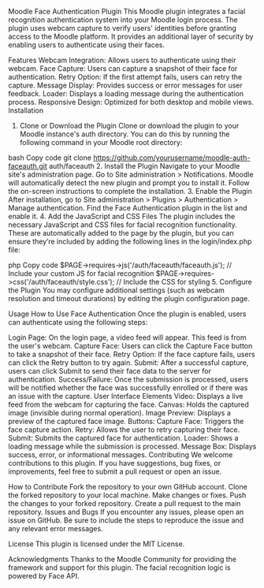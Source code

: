 Moodle Face Authentication Plugin
This Moodle plugin integrates a facial recognition authentication system into your Moodle login process. The plugin uses webcam capture to verify users' identities before granting access to the Moodle platform. It provides an additional layer of security by enabling users to authenticate using their faces.

Features
Webcam Integration: Allows users to authenticate using their webcam.
Face Capture: Users can capture a snapshot of their face for authentication.
Retry Option: If the first attempt fails, users can retry the capture.
Message Display: Provides success or error messages for user feedback.
Loader: Displays a loading message during the authentication process.
Responsive Design: Optimized for both desktop and mobile views.
Installation
1. Clone or Download the Plugin
Clone or download the plugin to your Moodle instance's auth directory. You can do this by running the following command in your Moodle root directory:

bash
Copy code
git clone https://github.com/yourusername/moodle-auth-faceauth.git auth/faceauth
2. Install the Plugin
Navigate to your Moodle site's administration page.
Go to Site administration > Notifications.
Moodle will automatically detect the new plugin and prompt you to install it.
Follow the on-screen instructions to complete the installation.
3. Enable the Plugin
After installation, go to Site administration > Plugins > Authentication > Manage authentication.
Find the Face Authentication plugin in the list and enable it.
4. Add the JavaScript and CSS Files
The plugin includes the necessary JavaScript and CSS files for facial recognition functionality. These are automatically added to the page by the plugin, but you can ensure they’re included by adding the following lines in the login/index.php file:

php
Copy code
$PAGE->requires->js('/auth/faceauth/faceauth.js');  // Include your custom JS for facial recognition
$PAGE->requires->css('/auth/faceauth/style.css');   // Include the CSS for styling
5. Configure the Plugin
You may configure additional settings (such as webcam resolution and timeout durations) by editing the plugin configuration page.

Usage
How to Use Face Authentication
Once the plugin is enabled, users can authenticate using the following steps:

Login Page: On the login page, a video feed will appear. This feed is from the user's webcam.
Capture Face: Users can click the Capture Face button to take a snapshot of their face.
Retry Option: If the face capture fails, users can click the Retry button to try again.
Submit: After a successful capture, users can click Submit to send their face data to the server for authentication.
Success/Failure: Once the submission is processed, users will be notified whether the face was successfully enrolled or if there was an issue with the capture.
User Interface Elements
Video: Displays a live feed from the webcam for capturing the face.
Canvas: Holds the captured image (invisible during normal operation).
Image Preview: Displays a preview of the captured face image.
Buttons:
Capture Face: Triggers the face capture action.
Retry: Allows the user to retry capturing their face.
Submit: Submits the captured face for authentication.
Loader: Shows a loading message while the submission is processed.
Message Box: Displays success, error, or informational messages.
Contributing
We welcome contributions to this plugin. If you have suggestions, bug fixes, or improvements, feel free to submit a pull request or open an issue.

How to Contribute
Fork the repository to your own GitHub account.
Clone the forked repository to your local machine.
Make changes or fixes.
Push the changes to your forked repository.
Create a pull request to the main repository.
Issues and Bugs
If you encounter any issues, please open an issue on GitHub. Be sure to include the steps to reproduce the issue and any relevant error messages.

License
This plugin is licensed under the MIT License.

Acknowledgments
Thanks to the Moodle Community for providing the framework and support for this plugin.
The facial recognition logic is powered by Face API.
